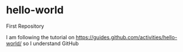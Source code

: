 # hello-world
First Repository

I am following the tutorial on https://guides.github.com/activities/hello-world/ so I understand GitHub
